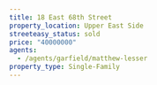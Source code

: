 ```yaml
---
title: 18 East 68th Street
property_location: Upper East Side
streeteasy_status: sold
price: "40000000"
agents:
  - /agents/garfield/matthew-lesser
property_type: Single-Family
---
```

